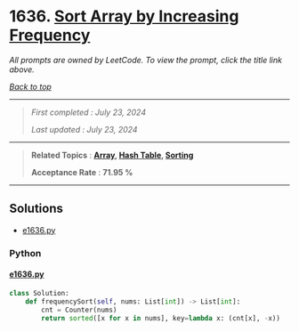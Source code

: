 # 1636. [Sort Array by Increasing Frequency](<https://leetcode.com/problems/sort-array-by-increasing-frequency>)

*All prompts are owned by LeetCode. To view the prompt, click the title link above.*

*[Back to top](<../README.md>)*

------

> *First completed : July 23, 2024*
>
> *Last updated : July 23, 2024*

------

> **Related Topics** : **[Array](<by_topic/Array.md>), [Hash Table](<by_topic/Hash Table.md>), [Sorting](<by_topic/Sorting.md>)**
>
> **Acceptance Rate** : **71.95 %**

------

## Solutions

- [e1636.py](<../my-submissions/e1636.py>)
### Python
#### [e1636.py](<../my-submissions/e1636.py>)
```Python
class Solution:
    def frequencySort(self, nums: List[int]) -> List[int]:
        cnt = Counter(nums)
        return sorted([x for x in nums], key=lambda x: (cnt[x], -x))
```

